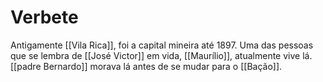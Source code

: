 # Verbete
Antigamente [[Vila Rica]], foi a capital mineira até 1897. Uma das pessoas que se lembra de [[José Victor]] em vida, [[Maurílio]], atualmente vive lá. [[padre Bernardo]] morava lá antes de se mudar para o [[Bação]]. 